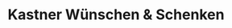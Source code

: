 ---
title: "Kastner Wünschen & Schenken"
url: /bad-frankenhausen-kyffhaeuser/kastner-wuenschen-und-schenken/
shop: Andenken
---